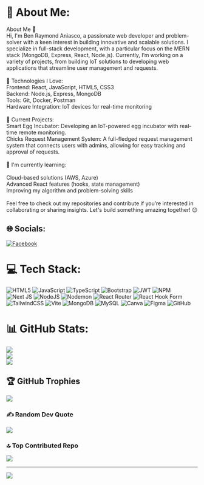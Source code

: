 # 💫 About Me:
About Me 👋<br>Hi, I'm Ben Raymond Aniasco, a passionate web developer and problem-solver with a keen interest in building innovative and scalable solutions. I specialize in full-stack development, with a particular focus on the MERN stack (MongoDB, Express, React, Node.js). Currently, I’m working on a variety of projects, from building IoT solutions to developing web applications that streamline user management and requests.<br><br>🔧 Technologies I Love:<br>Frontend: React, JavaScript, HTML5, CSS3<br>Backend: Node.js, Express, MongoDB<br>Tools: Git, Docker, Postman<br>Hardware Integration: IoT devices for real-time monitoring<br><br>🚀 Current Projects:<br>Smart Egg Incubator: Developing an IoT-powered egg incubator with real-time remote monitoring.<br>Chicks Request Management System: A full-fledged request management system that connects users with admins, allowing for easy tracking and approval of requests.<br><br>🌱 I'm currently learning:<br><br>Cloud-based solutions (AWS, Azure)<br>Advanced React features (hooks, state management)<br>Improving my algorithm and problem-solving skills<br><br>Feel free to check out my repositories and contribute if you’re interested in collaborating or sharing insights. Let's build something amazing together! 😊


## 🌐 Socials:
[![Facebook](https://img.shields.io/badge/Facebook-%231877F2.svg?logo=Facebook&logoColor=white)](https://facebook.com/bintooot18) 

# 💻 Tech Stack:
![HTML5](https://img.shields.io/badge/html5-%23E34F26.svg?style=for-the-badge&logo=html5&logoColor=white) ![JavaScript](https://img.shields.io/badge/javascript-%23323330.svg?style=for-the-badge&logo=javascript&logoColor=%23F7DF1E) ![TypeScript](https://img.shields.io/badge/typescript-%23007ACC.svg?style=for-the-badge&logo=typescript&logoColor=white) ![Bootstrap](https://img.shields.io/badge/bootstrap-%238511FA.svg?style=for-the-badge&logo=bootstrap&logoColor=white) ![JWT](https://img.shields.io/badge/JWT-black?style=for-the-badge&logo=JSON%20web%20tokens) ![NPM](https://img.shields.io/badge/NPM-%23CB3837.svg?style=for-the-badge&logo=npm&logoColor=white) ![Next JS](https://img.shields.io/badge/Next-black?style=for-the-badge&logo=next.js&logoColor=white) ![NodeJS](https://img.shields.io/badge/node.js-6DA55F?style=for-the-badge&logo=node.js&logoColor=white) ![Nodemon](https://img.shields.io/badge/NODEMON-%23323330.svg?style=for-the-badge&logo=nodemon&logoColor=%BBDEAD) ![React Router](https://img.shields.io/badge/React_Router-CA4245?style=for-the-badge&logo=react-router&logoColor=white) ![React Hook Form](https://img.shields.io/badge/React%20Hook%20Form-%23EC5990.svg?style=for-the-badge&logo=reacthookform&logoColor=white) ![TailwindCSS](https://img.shields.io/badge/tailwindcss-%2338B2AC.svg?style=for-the-badge&logo=tailwind-css&logoColor=white) ![Vite](https://img.shields.io/badge/vite-%23646CFF.svg?style=for-the-badge&logo=vite&logoColor=white) ![MongoDB](https://img.shields.io/badge/MongoDB-%234ea94b.svg?style=for-the-badge&logo=mongodb&logoColor=white) ![MySQL](https://img.shields.io/badge/mysql-4479A1.svg?style=for-the-badge&logo=mysql&logoColor=white) ![Canva](https://img.shields.io/badge/Canva-%2300C4CC.svg?style=for-the-badge&logo=Canva&logoColor=white) ![Figma](https://img.shields.io/badge/figma-%23F24E1E.svg?style=for-the-badge&logo=figma&logoColor=white) ![GitHub](https://img.shields.io/badge/github-%23121011.svg?style=for-the-badge&logo=github&logoColor=white)
# 📊 GitHub Stats:
![](https://github-readme-stats.vercel.app/api?username=Bintooot&theme=github_dark&hide_border=false&include_all_commits=true&count_private=true)<br/>
![](https://github-readme-streak-stats.herokuapp.com/?user=Bintooot&theme=github_dark&hide_border=false)<br/>
![](https://github-readme-stats.vercel.app/api/top-langs/?username=Bintooot&theme=github_dark&hide_border=false&include_all_commits=true&count_private=true&layout=compact)

## 🏆 GitHub Trophies
![](https://github-profile-trophy.vercel.app/?username=Bintooot&theme=radical&no-frame=false&no-bg=true&margin-w=4)

### ✍️ Random Dev Quote
![](https://quotes-github-readme.vercel.app/api?type=horizontal&theme=radical)

### 🔝 Top Contributed Repo
![](https://github-contributor-stats.vercel.app/api?username=Bintooot&limit=5&theme=react&combine_all_yearly_contributions=true)

---
[![](https://visitcount.itsvg.in/api?id=Bintooot&icon=2&color=1)](https://visitcount.itsvg.in)

